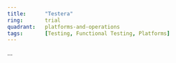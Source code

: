 ```yaml
---
title:      "Testera"
ring:       trial
quadrant:   platforms-and-operations
tags:       [Testing, Functional Testing, Platforms]
---
```

...